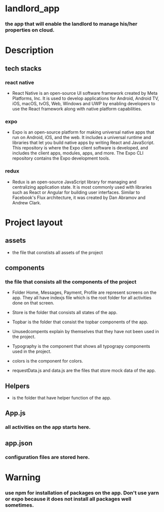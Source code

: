 # landlord_app

### the app that will enable the landlord to manage his/her properties on cloud.

# Description

## tech stacks

### react native

- React Native is an open-source UI software framework created by Meta Platforms, Inc. It is used to develop applications for Android, Android TV, iOS, macOS, tvOS, Web, Windows and UWP by enabling developers to use the React framework along with native platform capabilities.

### expo

- Expo is an open-source platform for making universal native apps that run on Android, iOS, and the web. It includes a universal runtime and libraries that let you build native apps by writing React and JavaScript. This repository is where the Expo client software is developed, and includes the client apps, modules, apps, and more. The Expo CLI repository contains the Expo development tools.

### redux

- Redux is an open-source JavaScript library for managing and centralizing application state. It is most commonly used with libraries such as React or Angular for building user interfaces. Similar to Facebook's Flux architecture, it was created by Dan Abramov and Andrew Clark.

# Project layout

## assets

- the file that constists all assets of the project

## components

### the file that consists all the components of the project

- Folder Home, Messages, Payment, Profile are represent screens on the app. They all have indexjs file which is the root folder for all activities done on that screen.

- Store is the folder that consists all states of the app.

- Topbar is the folder that consist the topbar components of the app.

- Unusedcompents explain by themselves that they have not been used in the project.

- Typography is the component that shows all typograpy components used in the project.

- colors is the component for colors.

- requestData.js and data.js are the files that store mock data of the app.

## Helpers

- is the folder that have helper function of the app.

## App.js

### all activities on the app starts here.

## app.json

### configuration files are stored here.

# Warning

### use npm for installation of packages on the app. Don't use yarn or expo because it does not install all packages well sometimes.
